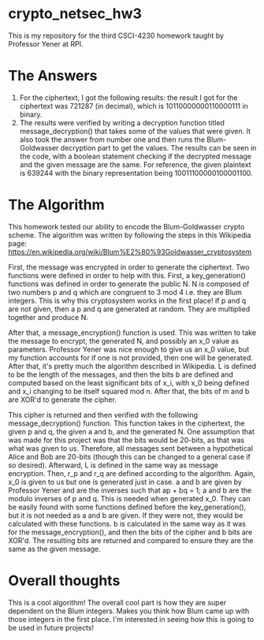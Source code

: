 # crypto_netsec_hw3
This is my repository for the third CSCI-4230 homework taught by Professor Yener at RPI.

# The Answers
1. For the ciphertext, I got the following results: the result I got for the ciphertext was 721287 (in decimal), which is 10110000000110000111 in binary. 
2. The results were verified by writing a decryption function titled message_decryption() that takes some of the values that were given. It also took the answer from number one and then runs the Blum-Goldwasser decryption part to get the values. The results can be seen in the code, with a boolean statement checking if the decrypted message and the given message are the same. For reference, the given plaintext is 639244 with the binary representation being 10011100000100001100. 

# The Algorithm
This homework tested our ability to encode the Blum-Goldwasser crypto scheme. The algorithm was written by following the steps in this Wikipedia page: https://en.wikipedia.org/wiki/Blum%E2%80%93Goldwasser_cryptosystem

First, the message was encrypted in order to generate the ciphertext. Two functions were defined in order to help with this. First, a key_generation() functions was defined in order to generate the public N. N is composed of two numbers p and q which are congruent to 3 mod 4 i.e. they are Blum integers. This is why this cryptosystem works in the first place! If p and q are not given, then a p and q are generated at random. They are multiplied together and produce N.

After that, a message_encryption() function is used. This was written to take the message to encrypt, the generated N, and possibly an x_0 value as parameters. Professor Yener was nice enough to give us an x_0 value, but my function accounts for if one is not provided, then one will be generated. After that, it's pretty much the algorithm described in Wikipedia. L is defined to be the length of the messages, and then the bits b are defined and computed based on the least significant bits of x_i, with x_0 being defined and x_i changing to be itself squared mod n. After that, the bits of m and b are XOR'd to generate the cipher. 

This cipher is returned and then verified with the following message_decryption() function. This function takes in the ciphertext, the given p and q, the given a and b, and the generated N. One assumption that was made for this project was that the bits would be 20-bits, as that was what was given to us. Therefore, all messages sent between a hypothetical Alice and Bob are 20-bits (though this can be changed to a general case if so desired). Afterward, L is defined in the same way as message encryption. Then, r_p and r_q are defined according to the algorithm. Again, x_0 is given to us but one is generated just in case. a and b are given by Professor Yener and are the inverses such that ap + bq = 1; a and b are the modulo inverses of p and q. This is needed when generated x_0. They can be easily found with some functions defined before the key_generation(), but it is not needed as a and b are given. If they were not, they would be calculated with these functions. b is calculated in the same way as it was for the message_encryption(), and then the bits of the cipher and b bits are XOR'd. The resulting bits are returned and compared to ensure they are the same as the given message.

# Overall thoughts
This is a cool algorithm! The overall cool part is how they are super dependent on the Blum integers. Makes you think how Blum came up with those integers in the first place. I'm interested in seeing how this is going to be used in future projects! 